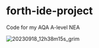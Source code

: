 # forth-ide-project
Code for my AQA A-level NEA

![20230918_12h38m15s_grim](https://github.com/aelnona/forth-ide-project/assets/103208374/783473a2-9056-4311-a54c-90acc62d8b7e)
